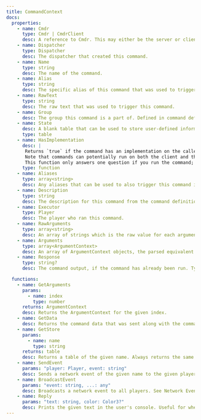 ```yaml
---
title: CommandContext
docs:
  properties:
    - name: Cmdr
      type: Cmdr | CmdrClient
      desc: A reference to Cmdr. This may either be the server or client version of Cmdr depending on where the command is running.
    - name: Dispatcher
      type: Dispatcher
      desc: The dispatcher that created this command.
    - name: Name
      type: string
      desc: The name of the command.
    - name: Alias
      type: string
      desc: The specific alias of this command that was used to trigger this command (may be the same as `Name`)
    - name: RawText
      type: string
      desc: The raw text that was used to trigger this command.
    - name: Group
      desc: The group this command is a part of. Defined in command definitions, typically a string.
    - name: State
      desc: A blank table that can be used to store user-defined information about this command's current execution. This could potentially be used with hooks to add information to this table which your command or other hooks could consume.
      type: table
    - name: HasImplementation
      desc: |
       Returns `true` if the command has an implementation on the caller's machine. For example, this function will return `false` from the client if you call it on a command that only has a server-side implementation.
       Note that commands can potentially run on both the client and the server, so what this property returns on the server is not related to what it returns on the client, and vice versa. Likewise, receiving a return value of `true` on the client does not mean that the command won't run on the server, because Cmdr commands can run a first part on the client and a second part on the server.
       This function only answers one question if you run the command; does it run any code as a result of that on this machine?
      type: function
    - name: Aliases
      type: array<string>
      desc: Any aliases that can be used to also trigger this command in addition to its name.
    - name: Description
      type: string
      desc: The description for this command from the command definition.
    - name: Executor
      type: Player
      desc: The player who ran this command.
    - name: RawArguments
      type: array<string>
      desc: An array of strings which is the raw value for each argument.
    - name: Arguments
      type: array<ArgumentContext>
      desc: An array of ArgumentContext objects, the parsed equivalent to RawArguments.
    - name: Response
      type: string?
      desc: The command output, if the command has already been run. Typically only accessible in the AfterRun hook.

  functions:
    - name: GetArguments
      params:
        - name: index
          type: number
      returns: ArgumentContext
      desc: Returns the ArgumentContext for the given index.
    - name: GetData
      desc: Returns the command data that was sent along with the command. This is the return value of the Data function from the command definition.
    - name: GetStore
      params:
        - name: name
          type: string
      returns: table
      desc: Returns a table of the given name. Always returns the same table on subsequent calls. Useful for storing things like ban information. Same as [[Registry.GetStore]].
    - name: SendEvent
      params: "player: Player, event: string"
      desc: Sends a network event of the given name to the given player. See Network Event Handlers.
    - name: BroadcastEvent
      params: "event: string, ...: any"
      desc: Broadcasts a network event to all players. See Network Event Handlers.
    - name: Reply
      params: "text: string, color: Color3?"
      desc: Prints the given text in the user's console. Useful for when a command needs to print more than one message or is long-running. You should still `return` a string from the command implementation when you are finished, `Reply` should only be used to send additional messages before the final message.
---
```


<ApiDocs />
